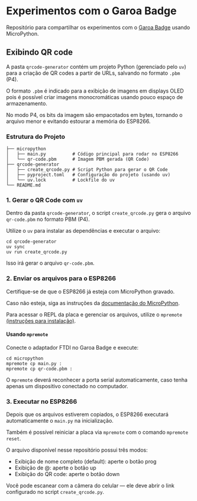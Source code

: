 # Experimentos com o Garoa Badge

Repositório para compartilhar os experimentos com o [Garoa Badge](https://garoa.net.br/wiki/Badge#REV._0) usando MicroPython.

## Exibindo QR code

A pasta `qrcode-generator` contém um projeto Python (gerenciado pelo `uv`) para a criação de QR codes a partir de URLs, salvando no formato `.pbm` (P4).

O formato `.pbm` é indicado para a exibição de imagens em displays OLED pois é possível criar imagens monocromáticas usando pouco espaço de armazenamento.

No modo P4, os bits da imagem são empacotados em bytes, tornando o arquivo menor e evitando estourar a memória do ESP8266.

### Estrutura do Projeto

```
├── micropython
│   ├── main.py          # Código principal para rodar no ESP8266
│   └── qr-code.pbm      # Imagem PBM gerada (QR Code)
├── qrcode-generator
│   ├── create_qrcode.py # Script Python para gerar o QR Code
│   ├── pyproject.toml   # Configuração do projeto (usando uv)
│   └── uv.lock          # Lockfile do uv
└── README.md
```

### 1. Gerar o QR Code com `uv`

Dentro da pasta `qrcode-generator`, o script `create_qrcode.py` gera o arquivo `qr-code.pbm` no formato PBM (P4).

Utilize o `uv` para instalar as dependências e executar o arquivo:

```
cd qrcode-generator
uv sync
uv run create_qrcode.py
````

Isso irá gerar o arquivo `qr-code.pbm`.  

### 2. Enviar os arquivos para o ESP8266

Certifique-se de que o ESP8266 já esteja com MicroPython gravado.

Caso não esteja, siga as instruções da [documentação do MicroPython](https://micropython.org/download/?port=esp8266).

Para acessar o REPL da placa e gerenciar os arquivos, utilize o `mpremote` [(instruções para instalação)](https://docs.micropython.org/en/latest/reference/mpremote.html).


#### Usando `mpremote`

Conecte o adaptador FTDI no Garoa Badge e execute:

```
cd micropython
mpremote cp main.py :
mpremote cp qr-code.pbm :
```

O `mpremote` deverá reconhecer a porta serial automaticamente, caso tenha apenas um dispositivo conectado no computador.

### 3. Executar no ESP8266

Depois que os arquivos estiverem copiados, o ESP8266 executará automaticamente o `main.py` na inicialização.

Também é possível reiniciar a placa via `mpremote` com o comando `mpremote reset`.

O arquivo disponível nesse repositório possui três modos:
- Exibição de nome completo (default): aperte o botão prog
- Exibição de @: aperte o botão up
- Exibição do QR code: aperte o botão down

Você pode escanear com a câmera do celular — ele deve abrir o link configurado no script `create_qrcode.py`.

